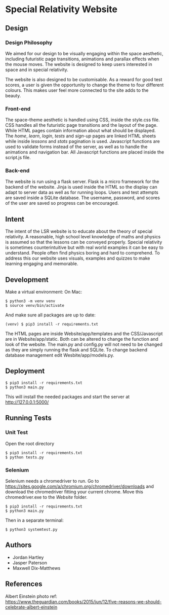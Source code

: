 # Special Relativity Website

## Design

### Design Philosophy

We aimed for our design to be visually engaging within the space aesthetic, including futuristic page transitions, animations and parallax effects when the mouse moves. The website is designed to keep users interested in space and in special relativity.

The website is also designed to be customisable. As a reward for good test scores, a user is given the opportunity to change the theme to four different colours. This makes user feel more connected to the site adds to the beauty.

### Front-end

The space-theme aesthetic is handled using CSS, inside the style.css file. CSS handles all the futuristic page transitions and the layout of the page. While HTML pages contain information about what should be displayed. The _home_, _learn_, _login_, _tests_ and _sign-up_ pages are linked HTML sheets while inside _lessons_ and _stats_ pagination is used. Javascript functions are used to validate forms instead of the server, as well as to handle the animations and navigation bar. All Javascript functions are placed inside the script.js file.

### Back-end

The website is run using a flask server. Flask is a micro framework for the backend of the website. Jinja is used inside the HTML so the display can adapt to server data as well as for running loops. Users and test attempts are saved inside a SQLite database. The username, password, and scores of the user are saved so progress can be encouraged.

## Intent

The intent of the LSR website is to educate about the theory of special relativity. A reasonable, high school level knowledge of maths and physics is assumed so that the lessons can be conveyed properly. Special relativity is sometimes counterintuitive but with real world examples it can be easy to understand. People often find physics boring and hard to comprehend. To address this our website uses visuals, examples and quizzes to make learning engaging and memorable.

## Development

Make a virtual environment:
On Mac:

```
$ python3 -m venv venv
$ source venv/bin/activate
```

And make sure all packages are up to date:

```
(venv) $ pip3 install -r requirements.txt
```

The HTML pages are inside Website/app/templates and the CSS/Javascript are in Website/app/static. Both can be altered to change the function and look of the website.
The main.py and config.py will not need to be changed as they are simply running the flask and SQLite.
To change backend database management edit Wesbite/app/models.py.

## Deployment

```
$ pip3 install -r requirements.txt
$ python3 main.py
```

This will install the needed packages and start the server at http://127.0.0.1:5000/

## Running Tests

### Unit Test

Open the root directory

```
$ pip3 install -r requirements.txt
$ python tests.py
```

### Selenium

Selenium needs a chromedriver to run.
Go to https://sites.google.com/a/chromium.org/chromedriver/downloads and download the chromedriver fitting your current chrome.
Move this chromedriver.exe to the _Website_ folder.

```
$ pip3 install -r requirements.txt
$ python3 main.py
```

Then in a separate terminal:

```
$ python3 systemtest.py
```

## Authors

- Jordan Hartley
- Jasper Paterson
- Maxwell Dix-Matthews

## References

Albert Einstein photo ref: https://www.theguardian.com/books/2015/jun/12/five-reasons-we-should-celebrate-albert-einstein
